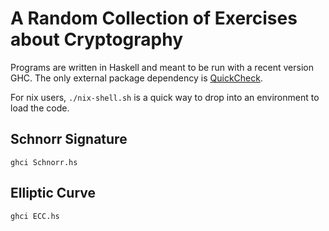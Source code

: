 # A Random Collection of Exercises about Cryptography

Programs are written in Haskell and meant to be run with a recent version GHC.
The only external package dependency is [QuickCheck].

For nix users, `./nix-shell.sh` is a quick way to drop into an environment to load the code.

## Schnorr Signature

```
ghci Schnorr.hs
```

## Elliptic Curve

```
ghci ECC.hs
```


[QuickCheck]: https://hackage.haskell.org/package/QuickCheck
